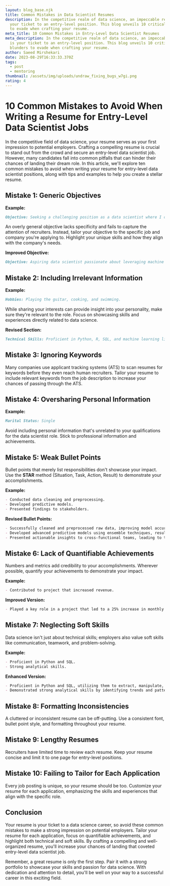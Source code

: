 ```yaml
---
layout: blog_base.njk
title: Common Mistakes in Data Scientist Resumes
description: In the competitive realm of data science, an impeccable resume is
  your ticket to an entry-level position. This blog unveils 10 critical blunders
  to evade when crafting your resume.
meta_title: 10 Common Mistakes in Entry-Level Data Scientist Resumes
meta_description: In the competitive realm of data science, an impeccable resume
  is your ticket to an entry-level position. This blog unveils 10 critical
  blunders to evade when crafting your resume.
author: Saeed Mirshekari
date: 2023-08-29T16:33:33.370Z
tags:
  - post
  - mentoring
thumbnail: /assets/img/uploads/undraw_fixing_bugs_w7gi.png
rating: 4
---
```

# 10 Common Mistakes to Avoid When Writing a Resume for Entry-Level Data Scientist Jobs

In the competitive field of data science, your resume serves as your first impression to potential employers. Crafting a compelling resume is crucial to stand out from the crowd and secure an entry-level data scientist job. However, many candidates fall into common pitfalls that can hinder their chances of landing their dream role. In this article, we'll explore ten common mistakes to avoid when writing your resume for entry-level data scientist positions, along with tips and examples to help you create a stellar resume.

## Mistake 1: Generic Objectives

**Example:**
```markdown
Objective: Seeking a challenging position as a data scientist where I can utilize my skills and grow professionally.
```

An overly general objective lacks specificity and fails to capture the attention of recruiters. Instead, tailor your objective to the specific job and company you're applying to. Highlight your unique skills and how they align with the company's needs.

**Improved Objective:**
```markdown
Objective: Aspiring data scientist passionate about leveraging machine learning techniques to extract meaningful insights from complex datasets. Eager to contribute my analytical skills to [Company Name] and drive data-driven decision-making.
```

## Mistake 2: Including Irrelevant Information

**Example:**
```markdown
Hobbies: Playing the guitar, cooking, and swimming.
```

While sharing your interests can provide insight into your personality, make sure they're relevant to the role. Focus on showcasing skills and experiences directly related to data science.

**Revised Section:**
```markdown
Technical Skills: Proficient in Python, R, SQL, and machine learning libraries (Scikit-Learn, TensorFlow). Passionate about analyzing large datasets to derive actionable insights.
```

## Mistake 3: Ignoring Keywords

Many companies use applicant tracking systems (ATS) to scan resumes for keywords before they even reach human recruiters. Tailor your resume to include relevant keywords from the job description to increase your chances of passing through the ATS.

## Mistake 4: Oversharing Personal Information

**Example:**
```markdown
Marital Status: Single
```

Avoid including personal information that's unrelated to your qualifications for the data scientist role. Stick to professional information and achievements.

## Mistake 5: Weak Bullet Points

Bullet points that merely list responsibilities don't showcase your impact. Use the **STAR** method (Situation, Task, Action, Result) to demonstrate your accomplishments.

**Example:**
```markdown
- Conducted data cleaning and preprocessing.
- Developed predictive models.
- Presented findings to stakeholders.
```

**Revised Bullet Points:**
```markdown
- Successfully cleaned and preprocessed raw data, improving model accuracy by 15%.
- Developed advanced predictive models using ensemble techniques, resulting in a 20% reduction in customer churn.
- Presented actionable insights to cross-functional teams, leading to the implementation of data-driven marketing strategies.
```

## Mistake 6: Lack of Quantifiable Achievements

Numbers and metrics add credibility to your accomplishments. Wherever possible, quantify your achievements to demonstrate your impact.

**Example:**
```markdown
- Contributed to project that increased revenue.
```

**Improved Version:**
```markdown
- Played a key role in a project that led to a 25% increase in monthly revenue through targeted customer segmentation.
```

## Mistake 7: Neglecting Soft Skills

Data science isn't just about technical skills; employers also value soft skills like communication, teamwork, and problem-solving.

**Example:**
```markdown
- Proficient in Python and SQL.
- Strong analytical skills.
```

**Enhanced Version:**
```markdown
- Proficient in Python and SQL, utilizing them to extract, manipulate, and analyze complex datasets.
- Demonstrated strong analytical skills by identifying trends and patterns, contributing to data-driven decision-making.
```

## Mistake 8: Formatting Inconsistencies

A cluttered or inconsistent resume can be off-putting. Use a consistent font, bullet point style, and formatting throughout your resume.

## Mistake 9: Lengthy Resumes

Recruiters have limited time to review each resume. Keep your resume concise and limit it to one page for entry-level positions.

## Mistake 10: Failing to Tailor for Each Application

Every job posting is unique, so your resume should be too. Customize your resume for each application, emphasizing the skills and experiences that align with the specific role.

## Conclusion

Your resume is your ticket to a data science career, so avoid these common mistakes to make a strong impression on potential employers. Tailor your resume for each application, focus on quantifiable achievements, and highlight both technical and soft skills. By crafting a compelling and well-organized resume, you'll increase your chances of landing that coveted entry-level data scientist job.

Remember, a great resume is only the first step. Pair it with a strong portfolio to showcase your skills and passion for data science. With dedication and attention to detail, you'll be well on your way to a successful career in this exciting field.

